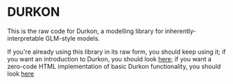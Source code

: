 # DURKON

This is the raw code for Durkon, a modelling library for inherently-interpretable GLM-style models.

If you're already using this library in its raw form, you should keep using it; if you want an introduction to Durkon, you should look [here](https://github.com/H-B-P/Durkon-demo-II); if you want a zero-code HTML implementation of basic Durkon functionality, you should look [here](https://h-b-p.github.io/Durkon-HTML/)
